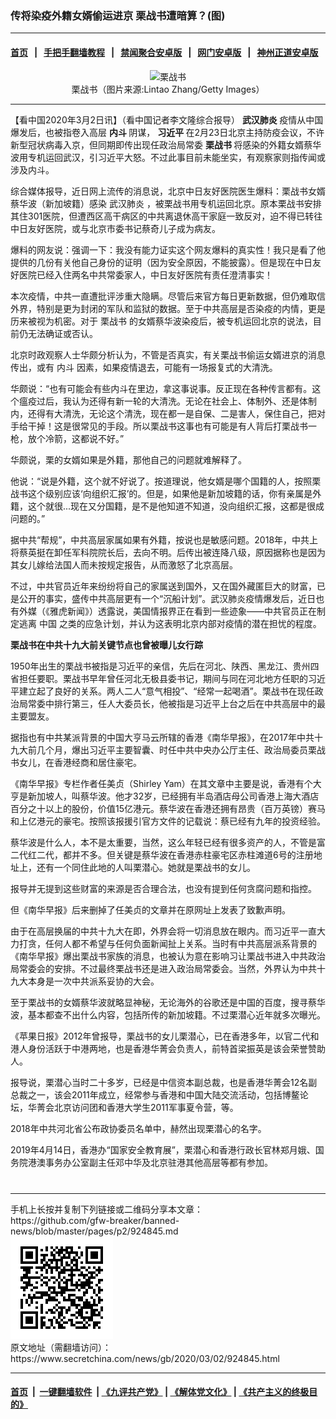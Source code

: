 ### 传将染疫外籍女婿偷运进京 栗战书遭暗算？(图)
------------------------

#### [首页](https://github.com/gfw-breaker/banned-news/blob/master/README.md) &nbsp;&nbsp;|&nbsp;&nbsp; [手把手翻墙教程](https://github.com/gfw-breaker/guides/wiki) &nbsp;&nbsp;|&nbsp;&nbsp; [禁闻聚合安卓版](https://github.com/gfw-breaker/bn-android) &nbsp;&nbsp;|&nbsp;&nbsp; [网门安卓版](https://github.com/oGate2/oGate) &nbsp;&nbsp;|&nbsp;&nbsp; [神州正道安卓版](https://github.com/SzzdOgate/update) 



<div class="article_right" style="fone-color:#000">
 <p style="text-align: center;">
  <img alt="栗战书" src="http://img2.secretchina.com/pic/2019/8-31/p2505252a836006772-ss.jpg" style="height:337px; width:600px"/>
  <br>
   栗战书（图片来源:Lintao Zhang/Getty Images）
   <span id="hideid" name="hideid" style="color:red;display:none;">
    <span href="https://www.secretchina.com">
    </span>
   </span>
  </br>
 </p>
 <div id="txt-mid1-t21-2017">
  

---


  </div>
 </div>
 <p>
  【看中国2020年3月2日讯】（看中国记者李文隆综合报导）
  <strong>
   武汉肺炎
  </strong>
  疫情从中国爆发后，也被指卷入高层
  <strong>
   内斗
  </strong>
  阴谋，
  <strong>
   <span href="https://www.secretchina.com/news/gb/tag/习近平" target="_blank">
    习近平
   </span>
  </strong>
  在2月23日北京主持防疫会议，不许新型冠状病毒入京，但同期即传出现任政治局常委
  <strong>
   栗战书
  </strong>
  将感染的外籍女婿蔡华波用专机运回武汉，引习近平大怒。不过此事目前未能坐实，有观察家则指传闻或涉及内斗。
  <span id="hideid" name="hideid" style="color:red;display:none;">
   <span href="https://www.secretchina.com">
   </span>
  </span>
 </p>
 <p>
  综合媒体报导，近日网上流传的消息说，北京中日友好医院医生爆料：栗战书女婿蔡华波（新加坡籍）感染
  <span href="https://www.secretchina.com/news/gb/tag/武汉肺炎" target="_blank">
   武汉肺炎
  </span>
  ，被栗战书用专机运回北京。原本栗战书安排其住301医院，但遭西区高干病区的中共离退休高干家庭一致反对，迫不得已转往中日友好医院，或与北京市委书记蔡奇儿子成为病友。
 </p>
 <p>
  爆料的网友说：强调一下：我没有能力证实这个网友爆料的真实性！我只是看了他提供的几份有关他自己身份的证明（因为安全原因，不能披露）。但是现在中日友好医院已经入住两名中共常委家人，中日友好医院有责任澄清事实！
 </p>
 <p>
  本次疫情，中共一直遭批评涉重大隐瞒。尽管后来官方每日更新数据，但仍难取信外界，特别是更为封闭的军队和监狱的数据。至于中共高层是否染疫的内情，更是历来被视为机密。对于
  <span href="https://www.secretchina.com/news/gb/tag/栗战书" target="_blank">
   栗战书
  </span>
  的女婿蔡华波染疫后，被专机运回北京的说法，目前仍无法确证或否认。
 </p>
 <p>
  北京时政观察人士华颇分析认为，不管是否真实，有关栗战书偷运女婿进京的消息传出，或有
  <span href="https://www.secretchina.com/news/gb/tag/内斗" target="_blank">
   内斗
  </span>
  因素，如果疫情退去，可能有一场报复式的大清洗。
 </p>
 <p>
  华颇说：“也有可能会有些内斗在里边，拿这事说事。反正现在各种传言都有。这个瘟疫过后，我认为还得有新一轮的大清洗。无论在社会上、体制外、还是体制内，还得有大清洗，无论这个清洗，现在都一是自保、二是害人，保住自己，把对手给干掉！这是很常见的手段。所以栗战书这事也有可能是有人背后打栗战书一枪，放个冷箭，这都说不好。”
 </p>
 <p>
  华颇说，栗的女婿如果是外籍，那他自己的问题就难解释了。
 </p>
 <p>
  他说：“说是外籍，这个就不好说了。按道理说，他女婿是哪个国籍的人，按照栗战书这个级别应该‘向组织汇报’的。但是，如果他是新加坡籍的话，你有亲属是外籍，这个就很...现在又分国籍，是不是他知道不知道，没向组织汇报，这都是很成问题的。”
 </p>
 <p>
  据中共“帮规”，中共高层家属如果有外籍，按说也是敏感问题。2018年，中共上将蔡英挺在卸任军科院院长后，去向不明。后传出被连降八级，原因据称也是因为其女儿嫁给法国人而未按规定报告，从而激怒了北京高层。
 </p>
 <p>
  不过，中共官员近年来纷纷将自己的家属送到国外，又在国外藏匿巨大的财富，已是公开的事实，盛传中共高层更有一个“沉船计划”。武汉肺炎疫情爆发后，近日也有外媒（《雅虎新闻》）透露说，美国情报界正在看到一些迹象——中共官员正在制定逃离
  <span href="https://www.secretchina.com" target="_blank">
   中国
  </span>
  之类的应急计划，并认为这表明北京内部对疫情的潜在担忧的程度。
 </p>
 <p>
  <strong>
   栗战书在中共十九大前关键节点也曾被曝儿女行踪
  </strong>
 </p>
 <p>
  1950年出生的栗战书被指是习近平的亲信，先后在河北、陕西、黑龙江、贵州四省担任要职。栗战书早年曾任河北无极县委书记，期间与同在河北地方任职的习近平建立起了良好的关系。两人二人“意气相投”、“经常一起喝酒”。栗战书在现任政治局常委中排行第三，任人大委员长，他被指是习近平上台之后在中共高层中的最主要盟友。
 </p>
 <center>
  <div style="max-width: 632px;height:180px; display: none; text-align: center; margin: 0 auto; overflow: hidden;overflow-x: hidden;">
   <div id="taboola-midarticle-thumbnails" style="max-width: 632px;height:180px;overflow: hidden;overflow-x: hidden;">
   </div>
  </div>
  <div>
   <ins class="adsbygoogle" data-ad-client="ca-pub-1276641434651360" data-ad-format="fluid" data-ad-layout="in-article" data-ad-slot="5164544770" style="display:block; text-align:center;">
   </ins>
  </div>
 </center>
 <p>
  据指也有中共某派背景的中国大亨马云所辖的香港《南华早报》，在2017年中共十九大前几个月，爆出习近平主要智囊、时任中共中央办公厅主任、政治局委员栗战书女儿，在香港经商和居住豪宅。
 </p>
 <p>
  《南华早报》专栏作者任美贞（Shirley Yam）在其文章中主要是说，香港有个大亨是新加坡人，叫蔡华波。他才32岁，已经拥有半岛酒店母公司香港上海大酒店百分之十以上的股份，价值15亿港元。蔡华波在香港还拥有昂贵（百万英镑）赛马和上亿港元的豪宅。按照该报援引官方文件的记载说：蔡已经有九年的投资经验。
 </p>
 <p>
  蔡华波是什么人，本不是太重要，当然，这么年轻已经有很多资产的人，不管是富二代红二代，都并不多。但关键是蔡华波在香港赤柱豪宅区赤柱滩道6号的注册地址上，还有一个同住此地的人叫栗潜心。她就是栗战书的女儿。
 </p>
 <p>
  报导并无提到这些财富的来源是否合理合法，也没有提到任何贪腐问题和指控。
 </p>
 <p>
  但《南华早报》后来删掉了任美贞的文章并在原网址上发表了致歉声明。
 </p>
 <p>
  由于在高层换届的中共十九大在即，外界会将一切消息放在眼内。而习近平一直大力打贪，任何人都不希望与任何负面新闻扯上关系。当时有中共高层派系背景的《南华早报》爆出栗战书家族的消息，也被认为意在影响习让栗战书进入中共政治局常委会的安排。不过最终栗战书还是进入政治局常委会。当然，外界认为中共十九大本身是一次中共派系妥协的大会。
 </p>
 <p>
  至于栗战书的女婿蔡华波就略显神秘，无论海外的谷歌还是中国的百度，搜寻蔡华波，基本都查不出什么内容，包括所传的新加坡籍。不过栗潜心近年就多次曝光。
 </p>
 <p>
  《苹果日报》2012年曾报导，栗战书的女儿栗潜心，已在香港多年，以官二代和港人身份活跃于中港两地，也是香港华菁会负责人，前特首梁振英是该会荣誉赞助人。
 </p>
 <p>
  报导说，栗潜心当时二十多岁，已经是中信资本副总裁，也是香港华菁会12名副总裁之一，该会2011年成立，经常参与香港和中国大陆交流活动，包括博鳌论坛，华菁会北京访问团和香港大学生2011军事夏令营，等。
 </p>
 <p>
  2018年中共河北省公布政协委员名单中，赫然出现栗潜心的名字。
 </p>
 <p>
  2019年4月14日，香港办“国家安全教育展”，栗潜心和香港行政长官林郑月娥、国务院港澳事务办公室副主任邓中华及北京驻港其他高层等都有参加。
  <center>
   <div>
    <div id="txt-mid2-t22-2017" style="display: block;  max-height: 351px;  overflow: hidden;">
     <div id="SC-21xxx">
     </div>
     <ins class="adsbygoogle" data-ad-client="ca-pub-1276641434651360" data-ad-format="auto" data-ad-slot="4301710469" data-full-width-responsive="true" style="display:block">
     </ins>
    </div>
   </div>
  </center>
  <div style="padding-top:12px;">
  </div>
 </p>
</div>

<hr/>
手机上长按并复制下列链接或二维码分享本文章：<br/>
https://github.com/gfw-breaker/banned-news/blob/master/pages/p2/924845.md <br/>
<a href='https://github.com/gfw-breaker/banned-news/blob/master/pages/p2/924845.md'><img src='https://github.com/gfw-breaker/banned-news/blob/master/pages/p2/924845.md.png'/></a> <br/>
原文地址（需翻墙访问）：https://www.secretchina.com/news/gb/2020/03/02/924845.html


------------------------
#### [首页](https://github.com/gfw-breaker/banned-news/blob/master/README.md) &nbsp;|&nbsp; [一键翻墙软件](https://github.com/gfw-breaker/nogfw/blob/master/README.md) &nbsp;| [《九评共产党》](https://github.com/gfw-breaker/9ping.md/blob/master/README.md#九评之一评共产党是什么) | [《解体党文化》](https://github.com/gfw-breaker/jtdwh.md/blob/master/README.md) | [《共产主义的终极目的》](https://github.com/gfw-breaker/gczydzjmd.md/blob/master/README.md)


<img src='http://gfw-breaker.win/banned-news/pages/p2/924845.md' width='0px' height='0px'/>